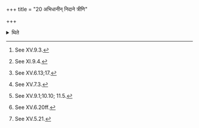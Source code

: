 +++
title = "20 अभिधानीन् निदाने त्रीणि"

+++

<details><summary>थिते</summary>

20. a tether,[^22] two leg-halters[^23]; three two-branched cords[^24]; and a large quantity of Muñja (-grass)[^25]; flour of unhusked (rice-grains) for the two Rauhiṇa sacrificial-breads[^26], sands for the mounds[^27]; two starainers of Muñja (-grass)[^28]—there is another view that (the strainers should be) of Darbha-grass.   

[^22]: See XV.9.3.  

[^23]: See XI.9.4.  

[^24]: See XV.6.13;17.  

[^25]: See XV.7.3.  

[^26]: See XV.9.1;10.10; 11.5.  

[^27]: See XV.6.20ff.  

[^28]: See XV.5.21.   
</details>
